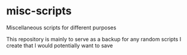 # misc-scripts
Miscellaneous scripts for different purposes

This repository is mainly to serve as a backup for any random scripts I create that I would potentially want to save
